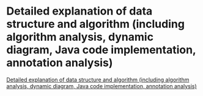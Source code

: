 # Detailed explanation of data structure and algorithm (including algorithm analysis, dynamic diagram, Java code implementation, annotation analysis)
[Detailed explanation of data structure and algorithm (including algorithm analysis, dynamic diagram, Java code implementation, annotation analysis)](https://aiwithcloud.com/2022/09/15/detailed_explanation_of_data_structure_and_algorithm_including_algorithm_analysis_dynamic_diagram_java_code_implementation_annotation_analysis/)